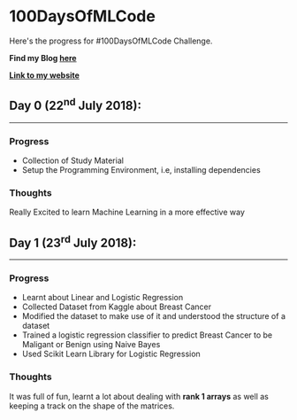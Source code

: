 # 100DaysOfMLCode
Here's the progress for #100DaysOfMLCode Challenge.

**Find my Blog [here](https://www.tanaytoshniwal.com)**

**[Link to my website](https://www.tanaytoshniwal.com)**

## Day 0 (**22<sup>nd</sup> July 2018**):
---
### Progress
+   Collection of Study Material
+   Setup the Programming Environment, i.e, installing dependencies

### Thoughts
Really Excited to learn Machine Learning in a more effective way

## Day 1 (**23<sup>rd</sup> July 2018**):
---
### Progress
+   Learnt about Linear and Logistic Regression
+   Collected Dataset from Kaggle about Breast Cancer
+   Modified the dataset to make use of it and understood the structure of a dataset
+   Trained a logistic regression classifier to predict Breast Cancer to be Maligant or Benign using Naive Bayes
+   Used Scikit Learn Library for Logistic Regression

### Thoughts
It was full of fun, learnt a lot about dealing with **rank 1 arrays** as well as keeping a track on the shape of the matrices.